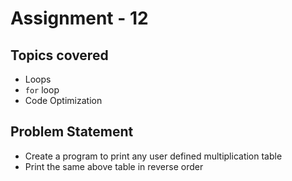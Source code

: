 # Assignment - 12

## Topics covered

- Loops
- `for` loop
- Code Optimization


## Problem Statement

- Create a program to print any user defined multiplication table
- Print the same above table in reverse order

